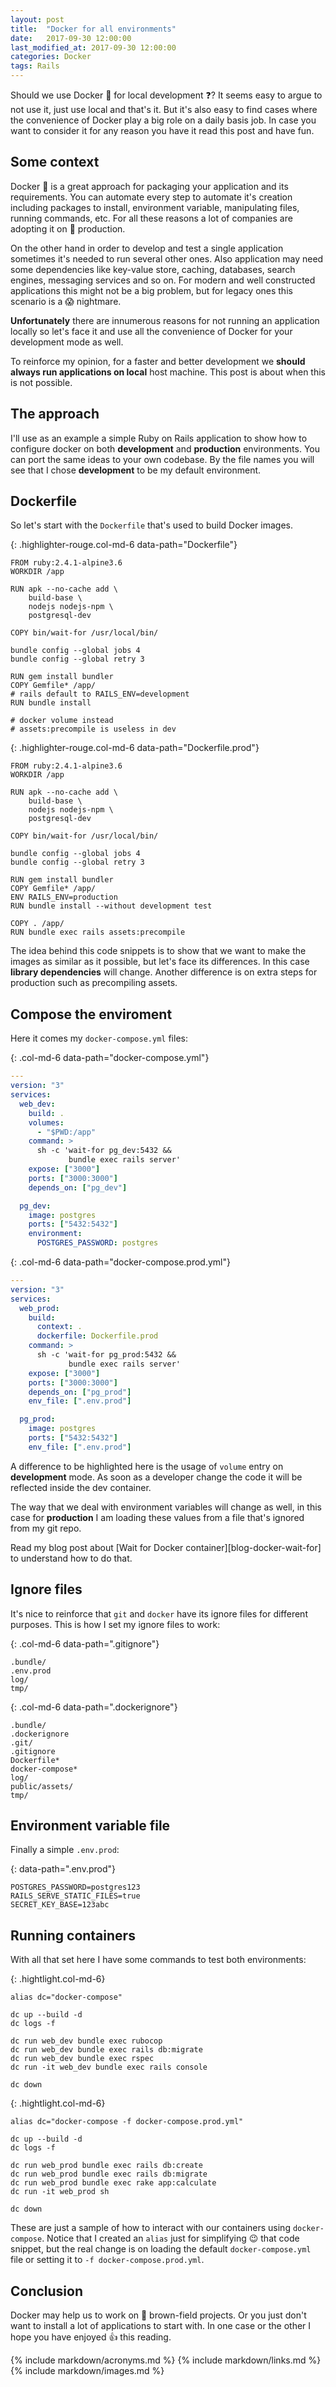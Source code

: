 ```yaml
---
layout: post
title:  "Docker for all environments"
date:   2017-09-30 12:00:00
last_modified_at: 2017-09-30 12:00:00
categories: Docker
tags: Rails
---
```


Should we use Docker 🐳 for local development ❓? It seems easy to argue to not use it, just use local and that's it. But it's also easy to find cases where the convenience of Docker play a big role on a daily basis job. In case you want to consider it for any reason you have it read this post and have fun.

## Some context

Docker 🐳 is a great approach for packaging your application and its requirements. You can automate every step to automate it's creation including packages to install, environment variable, manipulating files, running commands, etc. For all these reasons a lot of companies are adopting it on 🚀 production.

On the other hand in order to develop and test a single application sometimes it's needed to run several other ones. Also application may need some dependencies like key-value store, caching, databases, search engines, messaging services and so on. For modern and well constructed applications this might not be a big problem, but for legacy ones this scenario is a 😱 nightmare.

**Unfortunately** there are innumerous reasons for not running an application locally so let's face it and use all the convenience of Docker for your development mode as well.

To reinforce my opinion, for a faster and better development we **should always run applications on local** host machine. This post is about when this is not possible.

## The approach

I'll use as an example a simple Ruby on Rails application to show how to configure docker on both **development** and **production** environments. You can port the same ideas to your own codebase. By the file names you will see that I chose **development** to be my default environment.

## Dockerfile

So let's start with the `Dockerfile` that's used to build Docker images.

{: .highlighter-rouge.col-md-6 data-path="Dockerfile"}
```docker
FROM ruby:2.4.1-alpine3.6
WORKDIR /app

RUN apk --no-cache add \
    build-base \
    nodejs nodejs-npm \
    postgresql-dev

COPY bin/wait-for /usr/local/bin/

bundle config --global jobs 4
bundle config --global retry 3

RUN gem install bundler
COPY Gemfile* /app/
# rails default to RAILS_ENV=development
RUN bundle install

# docker volume instead
# assets:precompile is useless in dev
```

{: .highlighter-rouge.col-md-6 data-path="Dockerfile.prod"}
```docker
FROM ruby:2.4.1-alpine3.6
WORKDIR /app

RUN apk --no-cache add \
    build-base \
    nodejs nodejs-npm \
    postgresql-dev

COPY bin/wait-for /usr/local/bin/

bundle config --global jobs 4
bundle config --global retry 3

RUN gem install bundler
COPY Gemfile* /app/
ENV RAILS_ENV=production
RUN bundle install --without development test

COPY . /app/
RUN bundle exec rails assets:precompile
```

The idea behind this code snippets is to show that we want to make the images as similar as it possible, but let's face its differences. In this case **library dependencies** will change. Another difference is on extra steps for production such as precompiling assets.

## Compose the enviroment

Here it comes my `docker-compose.yml` files:

{: .col-md-6 data-path="docker-compose.yml"}
```yml
---
version: "3"
services:
  web_dev:
    build: .
    volumes:
      - "$PWD:/app"
    command: >
      sh -c 'wait-for pg_dev:5432 &&
             bundle exec rails server'
    expose: ["3000"]
    ports: ["3000:3000"]
    depends_on: ["pg_dev"]

  pg_dev:
    image: postgres
    ports: ["5432:5432"]
    environment:
      POSTGRES_PASSWORD: postgres
```

{: .col-md-6 data-path="docker-compose.prod.yml"}
```yml
---
version: "3"
services:
  web_prod:
    build:
      context: .
      dockerfile: Dockerfile.prod
    command: >
      sh -c 'wait-for pg_prod:5432 &&
             bundle exec rails server'
    expose: ["3000"]
    ports: ["3000:3000"]
    depends_on: ["pg_prod"]
    env_file: [".env.prod"]

  pg_prod:
    image: postgres
    ports: ["5432:5432"]
    env_file: [".env.prod"]
```

A difference to be highlighted here is the usage of `volume` entry on **development** mode. As soon as a developer change the code it will be reflected inside the dev container.

The way that we deal with environment variables will change as well, in this case for **production** I am loading these values from a file that's ignored from my git repo.

Read my blog post about [Wait for Docker container][blog-docker-wait-for] to understand how to do that.

## Ignore files

It's nice to reinforce that `git` and `docker` have its ignore files for different purposes. This is how I set my ignore files to work:

{: .col-md-6 data-path=".gitignore"}
```
.bundle/
.env.prod
log/
tmp/
```

{: .col-md-6 data-path=".dockerignore"}
```
.bundle/
.dockerignore
.git/
.gitignore
Dockerfile*
docker-compose*
log/
public/assets/
tmp/
```

## Environment variable file

Finally a simple `.env.prod`:

{: data-path=".env.prod"}
```
POSTGRES_PASSWORD=postgres123
RAILS_SERVE_STATIC_FILES=true
SECRET_KEY_BASE=123abc
```

## Running containers

With all that set here I have some commands to test both environments:

{: .hightlight.col-md-6}
```shell
alias dc="docker-compose"

dc up --build -d
dc logs -f

dc run web_dev bundle exec rubocop
dc run web_dev bundle exec rails db:migrate
dc run web_dev bundle exec rspec
dc run -it web_dev bundle exec rails console

dc down
```

{: .hightlight.col-md-6}
```shell
alias dc="docker-compose -f docker-compose.prod.yml"

dc up --build -d
dc logs -f

dc run web_prod bundle exec rails db:create
dc run web_prod bundle exec rails db:migrate
dc run web_prod bundle exec rake app:calculate
dc run -it web_prod sh

dc down
```

These are just a sample of how to interact with our containers using `docker-compose`. Notice that I created an `alias` just for simplifying 😉 that code snippet, but the real change is on loading the default `docker-compose.yml` file or setting it to `-f docker-compose.prod.yml`.

## Conclusion

Docker may help us to work on 💩 brown-field projects. Or you just don't want to install a lot of applications to start with. In one case or the other I hope you have enjoyed 👍 this reading.

{% include markdown/acronyms.md %}
{% include markdown/links.md %}
{% include markdown/images.md %}
